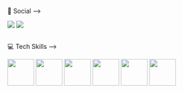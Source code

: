 💬 Social -->
<div>
    <a href="https://www.linkedin.com/in/lucas-mendes-gonzales-ba7607230/"><img src="https://img.shields.io/badge/LinkedIn-0077B5?style=for-the-badge&logo=linkedin&logoColor=white"></a>
    <a href="https://www.instagram.com/m3ndales/"><img src="https://img.shields.io/badge/Instagram-E4405F?style=for-the-badge&logo=instagram&logoColor=white"></a>
</div>

##

💻 Tech Skills -->
<div display='inline'>
    <a><img height='60em' src="https://cdn.jsdelivr.net/gh/devicons/devicon/icons/spring/spring-original-wordmark.svg" /></a>
    <a><img height='60em' src="https://cdn.jsdelivr.net/gh/devicons/devicon@latest/icons/dotnetcore/dotnetcore-original.svg" /></a>
    <a><img height='60em' src="https://cdn.jsdelivr.net/gh/devicons/devicon/icons/vuejs/vuejs-original-wordmark.svg" /></a>
    <a><img height='60em' src="https://cdn.jsdelivr.net/gh/devicons/devicon@latest/icons/react/react-original.svg" /></a>
    <a><img height='60em' src="https://cdn.jsdelivr.net/gh/devicons/devicon@latest/icons/postgresql/postgresql-original.svg" /></a>
    <a><img height='60em' src="https://cdn.jsdelivr.net/gh/devicons/devicon@latest/icons/firebase/firebase-original-wordmark.svg" /></a>
</div> 

